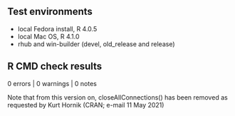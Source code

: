 ## Test environments
* local Fedora install, R 4.0.5
* local Mac OS, R 4.1.0
* rhub and win-builder (devel, old_release and release)

## R CMD check results

0 errors | 0 warnings | 0 notes

Note that from this version on, closeAllConnections() has been removed as requested by Kurt Hornik (CRAN; e-mail 11 May 2021)
